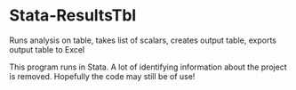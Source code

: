 # Stata-ResultsTbl
Runs analysis on table, takes list of scalars, creates output table, exports output table to Excel

This program runs in Stata.
A lot of identifying information about the project is removed.
Hopefully the code may still be of use!
